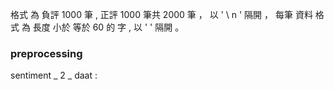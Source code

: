 格式 為 負評 1000 筆 , 正評 1000 筆共 2000 筆 ， 以 ' \ n ' 隔開 ， 每筆 資料 格式 為 長度 小於 等於 60 的 字 , 以 '   ' 隔開 。 

###   preprocessing   ### 
sentiment _ 2 _ daat : 
